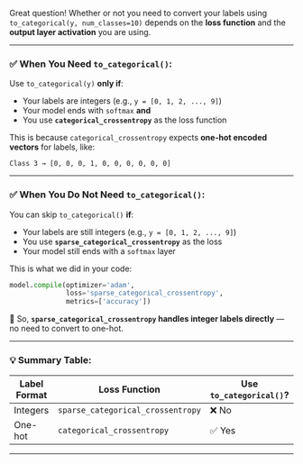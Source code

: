 Great question! Whether or not you need to convert your labels using `to_categorical(y, num_classes=10)` depends on the **loss function** and the **output layer activation** you are using.

---

### ✅ When You **Need** `to_categorical()`:

Use `to_categorical(y)` **only if**:
- Your labels are integers (e.g., `y = [0, 1, 2, ..., 9]`)
- Your model ends with `softmax` **and**
- You use **`categorical_crossentropy`** as the loss function

This is because `categorical_crossentropy` expects **one-hot encoded vectors** for labels, like:
```
Class 3 → [0, 0, 0, 1, 0, 0, 0, 0, 0, 0]
```

---

### ✅ When You **Do Not Need** `to_categorical()`:

You can skip `to_categorical()` **if**:
- Your labels are still integers (e.g., `y = [0, 1, 2, ..., 9]`)
- You use **`sparse_categorical_crossentropy`** as the loss
- Your model still ends with a `softmax` layer

This is what we did in your code:

```python
model.compile(optimizer='adam',
              loss='sparse_categorical_crossentropy',
              metrics=['accuracy'])
```

🧠 So, **`sparse_categorical_crossentropy` handles integer labels directly** — no need to convert to one-hot.

---

### 💡 Summary Table:

| Label Format | Loss Function                 | Use `to_categorical()`? |
|--------------|-------------------------------|--------------------------|
| Integers     | `sparse_categorical_crossentropy` | ❌ No                    |
| One-hot      | `categorical_crossentropy`     | ✅ Yes                   |

---
